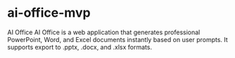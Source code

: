 # ai-office-mvp
AI Office  AI Office is a web application that generates professional PowerPoint, Word, and Excel documents instantly based on user prompts. It supports export to .pptx, .docx, and .xlsx formats.
